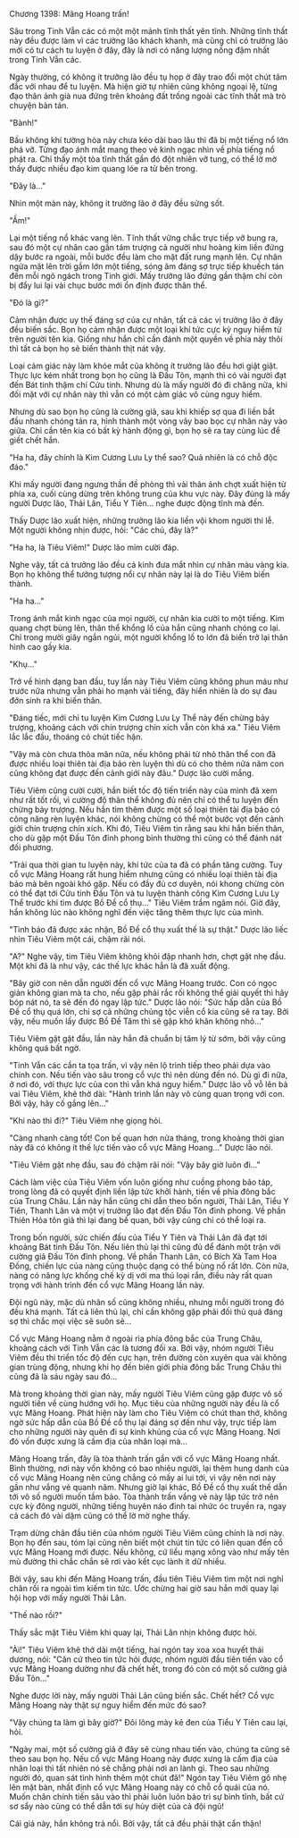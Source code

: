 




Chương 1398: Mãng Hoang trấn!


Sâu trong Tinh Vẫn các có một một mảnh tĩnh thất yên tĩnh. Những tĩnh thất này đều được làm vì các trưởng lão khách khanh, mà cũng chỉ có trưởng lão mới có tư cách tu luyện ở đây, đây là nơi có năng lượng nồng đậm nhất trong Tinh Vẫn các.

Ngày thường, có không ít trưởng lão đều tụ họp ở đây trao đổi một chút tâm đắc với nhau để tu luyện. Mà hiện giờ tự nhiên cũng không ngoại lệ, từng đạo thân ảnh già nua đứng trên khoảng đất trống ngoài các tĩnh thất mà trò chuyện bàn tán.

"Bành!"

Bầu không khí tường hòa này chưa kéo dài bao lâu thì đã bị một tiếng nổ lớn phá vỡ. Từng đạo ánh mắt mang theo vẻ kinh ngạc nhìn về phía tiếng nổ phát ra. Chỉ thấy một tòa tĩnh thất gần đó đột nhiên vỡ tung, có thể lờ mờ thấy được nhiều đạo kim quang lóe ra từ bên trong.

"Đây là…"

Nhìn một màn này, không ít trưởng lão ở đây đều sửng sốt.

"Ầm!"

Lại một tiếng nổ khác vang lên. Tĩnh thất vững chắc trực tiếp vỡ bung ra, sau đó một cự nhân cao gần tám trượng cả người như hoàng kim liền đứng dậy bước ra ngoài, mỗi bước đều làm cho mặt đất rung mạnh lên. Cự nhân ngửa mặt lên trời gầm lớn một tiếng, sóng âm đáng sợ trực tiếp khuếch tán đến mỗi ngõ ngách trong Tinh giới. Mấy trưởng lão đứng gần thậm chí còn bị đẩy lui lại vài chục bước mới ổn định được thân thể.

"Đó là gì?"

Cảm nhận được uy thế đáng sợ của cự nhân, tất cả các vị trưởng lão ở đây đều biến sắc. Bọn họ cảm nhận được một loại khí tức cực kỳ nguy hiểm từ trên người tên kia. Giống như hắn chỉ cần đánh một quyền về phía này thôi thì tất cả bọn họ sẽ biến thành thịt nát vậy.

Loại cảm giác này làm khóe mắt của không ít trưởng lão đều hơi giật giật. Thực lực kém nhất trong bọn họ cũng là Đấu Tôn, mạnh thì có vài người đạt đến Bát tinh thậm chí Cửu tinh. Nhưng dù là mấy người đó đi chăng nữa, khi đối mặt với cự nhân này thì vẫn có một cảm giác vô cùng nguy hiểm.

Nhưng dù sao bọn họ cũng là cường giả, sau khi khiếp sợ qua đi liền bắt đầu nhanh chóng tản ra, hình thành một vòng vây bao bọc cự nhân này vào giữa. Chỉ cần tên kia có bất kỳ hành động gì, bọn họ sẽ ra tay cùng lúc để giết chết hắn.

"Ha ha, đây chính là Kim Cương Lưu Ly thể sao? Quả nhiên là có chỗ độc đáo."

Khi mấy người đang ngưng thần đề phòng thì vài thân ảnh chợt xuất hiện từ phía xa, cuối cùng dừng trên không trung của khu vực này. Đây đúng là mấy người Dược lão, Thải Lân, Tiểu Y Tiên… nghe được động tĩnh mà đến.

Thấy Dược lão xuất hiện, những trưởng lão kia liền vội khom người thi lễ. Một người không nhịn được, hỏi: "Các chủ, đây là?"

"Ha ha, là Tiêu Viêm!" Dược lão mỉm cười đáp.

Nghe vậy, tất cả trưởng lão đều cả kinh đưa mắt nhìn cự nhân màu vàng kia. Bọn họ không thể tưởng tượng nổi cự nhân này lại là do Tiêu Viêm biến thành.

"Ha ha…"

Trong ánh mắt kinh ngạc của mọi người, cự nhân kia cười to một tiếng. Kim quang chợt bùng lên, thân thể khổng lồ của hắn cũng nhanh chóng co lại. Chỉ trong mười giây ngắn ngủi, một người khổng lồ to lớn đã biến trở lại thân hình cao gầy kia.

"Khụ…"

Trở về hình dạng ban đầu, tuy lần này Tiêu Viêm cũng không phun máu như trước nữa nhưng vẫn phải ho mạnh vài tiếng, đây hiển nhiên là do sự đau đớn sinh ra khi biến thân.

"Đáng tiếc, mới chỉ tu luyện Kim Cương Lưu Ly Thể này đến chừng bảy trượng, khoảng cách với chín trượng chín xích vẫn còn khá xa." Tiêu Viêm lắc lắc đầu, thoáng có chút tiếc hận.

"Vậy mà còn chưa thỏa mãn nữa, nếu không phải từ nhỏ thân thể con đã được nhiều loại thiên tài địa bảo rèn luyện thì dù có cho thêm nửa năm con cũng không đạt được đến cảnh giới này đâu." Dược lão cười mắng.

Tiêu Viêm cũng cười cười, hắn biết tốc độ tiến triển này của mình đã xem như rất tốt rồi, vì cường độ thân thể không đủ nên chỉ có thể tu luyện đến chừng bảy trượng. Nếu hắn tìm thêm được một số loại thiên tài địa bảo có công năng rèn luyện khác, nói không chừng có thể một bước vọt đến cảnh giới chín trượng chín xích. Khi đó, Tiêu Viêm tin rằng sau khi hắn biến thân, cho dù gặp một Đấu Tôn đỉnh phong bình thường thì cũng có thể đánh nát đối phương.

"Trải qua thời gian tu luyện này, khí tức của ta đã có phần tăng cường. Tuy cổ vực Mãng Hoang rất hung hiểm nhưng cũng có nhiều loại thiên tài địa bảo mà bên ngoài khó gặp. Nếu có đầy đủ cơ duyên, nói khong chừng còn có thể đạt tới Cửu tinh Đấu Tôn và tu luyện thành công Kim Cương Lưu Ly Thể trước khi tìm được Bồ Đề cổ thụ..." Tiêu Viêm trầm ngâm nói. Giờ đây, hắn không lúc nào không nghĩ đến việc tăng thêm thực lực của mình.

"Tình báo đã được xác nhận, Bồ Đề cổ thụ xuất thế là sự thật." Dược lão liếc nhìn Tiêu Viêm một cái, chậm rãi nói.

"A?" Nghe vậy, tim Tiêu Viêm không khỏi đập nhanh hơn, chợt gật nhẹ đầu. Một khi đã là như vậy, các thế lực khác hẳn là đã xuất động.

"Bây giờ con nên dẫn người đến cổ vực Mãng Hoang trước. Con có ngọc giản không gian mà ta cho, nếu gặp phải rắc rối không thể giải quyết thì hãy bóp nát nó, ta sẽ đến đó ngay lập tức." Dược lão nói: "Sức hấp dẫn của Bồ Đề cổ thụ quá lớn, chỉ sợ cả những chủng tộc viễn cổ kia cũng sẽ ra tay. Bởi vậy, nếu muốn lấy được Bồ Đề Tâm thì sẽ gặp khó khăn không nhỏ…"

Tiêu Viêm gật gật đầu, lần này hắn đã chuẩn bị tâm lý từ sớm, bởi vậy cũng không quá bất ngờ.

"Tinh Vẫn các cần ta tọa trấn, vì vậy nên lộ trình tiếp theo phải dựa vào chính con. Nếu tiến vào sâu trong cổ vực thì nên dùng đến nó. Dù gì đi nữa, ở nơi đó, với thực lực của con thì vẫn khá nguy hiểm." Dược lão vỗ vỗ lên bả vai Tiêu Viêm, khẽ thở dài: "Hành trình lần này vô cùng quan trọng với con. Bởi vậy, hãy cố gắng lên…"

"Khi nào thì đi?" Tiêu Viêm nhẹ giọng hỏi.

"Càng nhanh càng tốt! Con bế quan hơn nửa tháng, trong khoảng thời gian này đã có không ít thế lực tiến vào cổ vực Mãng Hoang…" Dược lão nói.

"Tiêu Viêm gật nhẹ đầu, sau đó chậm rãi nói: "Vậy bây giờ luôn đi…"

Cách làm việc của Tiêu Viêm vốn luôn giống như cuồng phong bão táp, trong lòng đã có quyết định liền lập tức khởi hành, tiến về phía đông bắc của Trung Châu. Lần này hắn cũng chỉ dẫn theo bốn người, Thải Lân, Tiểu Y Tiên, Thanh Lân và một vị trưởng lão đạt đến Đấu Tôn đỉnh phong. Về phần Thiên Hỏa tôn giả thì lại đang bế quan, bởi vậy cũng chỉ có thể loại ra.

Trong bốn người, sức chiến đấu của Tiểu Y Tiên và Thải Lân đã đạt tới khoảng Bát tinh Đấu Tôn. Nếu liên thủ lại thì cũng đủ để đánh một trận với cường giả Đấu Tôn đỉnh phong. Về phần Thanh Lân, có Bích Xà Tam Hoa Đồng, chiến lực của nàng cũng thuộc dạng có thể bùng nổ rất lớn. Còn nữa, nàng có năng lực khống chế kỳ dị với ma thú loại rắn, điều này rất quan trọng với hành trình đến cổ vực Mãng Hoang lần này.

Đội ngũ này, mặc dù nhân số cũng không nhiều, nhưng mỗi người trong đó đều khá mạnh. Tất cả liên thủ lại, chỉ cần không gặp phải đối thủ quá đáng sợ thì chắc mọi việc sẽ suôn sẻ…

Cổ vực Mãng Hoang nằm ở ngoài rìa phía đông bắc của Trung Châu, khoảng cách với Tinh Vẫn các là tương đối xa. Bởi vậy, nhóm người Tiêu Viêm đều thi triển tốc độ đến cực hạn, trên đường còn xuyên qua vài không gian trùng động, nhưng khi họ đến biên giới phía đông bắc Trung Châu thì cũng đã là sáu ngày sau đó…

Mà trong khoảng thời gian này, mấy người Tiêu Viêm cũng gặp được vô số người tiến về cùng hướng với họ. Mục tiêu của những người này đều là cổ vực Mãng Hoang. Phát hiện này làm cho Tiêu Viêm có chút than thở, không ngờ sức hấp dẫn của Bồ Đề cổ thụ lại đáng sợ đến như vậy, trực tiếp làm cho những người này quên đi sự kinh khủng của cổ vực Mãng Hoang. Nơi đó vốn được xưng là cấm địa của nhân loại mà…

Mãng Hoang trấn, đây là tòa thành trấn gần với cổ vực Mãng Hoang nhất. Bình thường, nơi này vốn không có bao nhiêu người, lại thêm hung danh của cổ vực Mãng Hoang nên cũng chẳng có mấy ai lui tới, vì vậy nên nơi này gần như vắng vẻ quanh năm. Nhưng giờ lại khác, Bồ Đề cổ thụ xuất thế dẫn tới vô số người muốn tầm bảo. Tòa thành trấn vắng vẻ này lập tức trở nên cực kỳ đông người, những tiếng huyên náo đinh tai nhức óc truyền ra, ngay cả cách đó vài dặm cũng có thể lờ mờ nghe thấy.

Trạm dừng chân đầu tiên của nhóm người Tiêu Viêm cũng chính là nơi này. Bọn họ đến sau, tóm lại cũng nên biết một chút tin tức có liên quan đến cổ vực Mãng Hoang mới được. Nếu không, cứ liều mạng xông vào như mấy tên mù đường thì chắc chắn sẽ rơi vào kết cục lành ít dữ nhiều.

Bởi vậy, sau khi đến Mãng Hoang trấn, đầu tiên Tiêu Viêm tìm một nơi nghỉ chân rồi ra ngoài tìm kiếm tin tức. Ước chừng hai giờ sau hắn mới quay lại hội họp với mấy người Thải Lân.

"Thế nào rồi?"

Thấy sắc mặt Tiêu Viêm khi quay lại, Thải Lân nhịn không được hỏi.

"Ài!" Tiêu Viêm khẽ thở dài một tiếng, hai ngón tay xoa xoa huyết thái dương, nói: "Căn cứ theo tin tức hỏi được, nhóm người đầu tiên tiến vào cổ vực Mãng Hoang dường như đã chết hết, trong đó còn có một số cường giả Đấu Tôn…"

Nghe được lời này, mấy người Thải Lân cũng biến sắc. Chết hết? Cổ vực Mãng Hoang này thật sự nguy hiểm đến mức đó sao?

"Vậy chúng ta làm gì bây giờ?" Đôi lông mày kẻ đen của Tiểu Y Tiên cau lại, hỏi.

"Ngày mai, một số cường giả ở đây sẽ cùng nhau tiến vào, chúng ta cũng sẽ theo sau bọn họ. Nếu cổ vực Mãng Hoang này được xưng là cấm địa của nhân loại thì tất nhiên nó sẽ chẳng phải nơi an lành gì. Theo sau những người đó, quan sát tình hình thêm một chút đã!" Ngón tay Tiêu Viêm gõ nhẹ lên mặt bàn, nhất định cổ vực Mãng Hoang này có chỗ cổ quái của nó. Muốn chân chính tiến sâu vào thì phải luôn luôn bảo trì sự bình tĩnh, bất cứ sơ sẩy nào cũng có thể dẫn tới sự hủy diệt của cả đội ngũ!

Cái giá này, hắn không trả nổi. Bởi vậy, tất cả đều phải thật cẩn thận!






